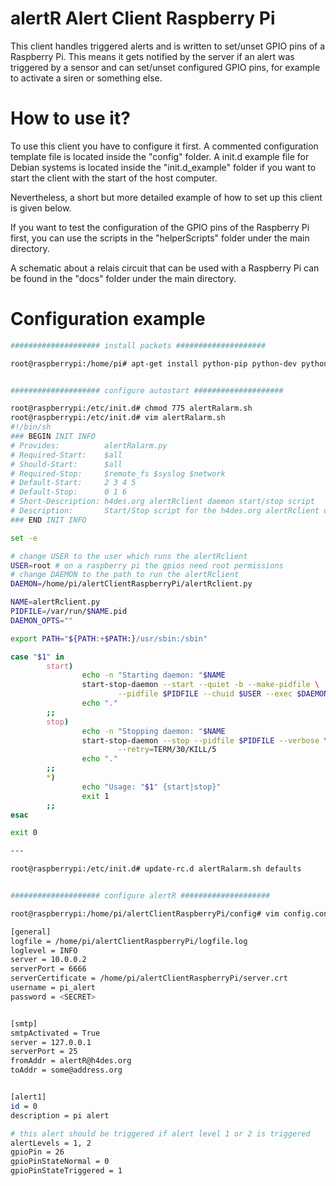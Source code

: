 alertR Alert Client Raspberry Pi
======

This client handles triggered alerts and is written to set/unset GPIO pins of a Raspberry Pi. This means it gets notified by the server if an alert was triggered by a sensor and can set/unset configured GPIO pins, for example to activate a siren or something else.


How to use it?
======

To use this client you have to configure it first. A commented configuration template file is located inside the "config" folder. A init.d example file for Debian systems is located inside the "init.d_example" folder if you want to start the client with the start of the host computer.

Nevertheless, a short but more detailed example of how to set up this client is given below.

If you want to test the configuration of the GPIO pins of the Raspberry Pi first, you can use the scripts in the "helperScripts" folder under the main directory.

A schematic about a relais circuit that can be used with a Raspberry Pi can be found in the "docs" folder under the main directory.


Configuration example
======

```bash
#################### install packets ####################

root@raspberrypi:/home/pi# apt-get install python-pip python-dev python-rpi.gpio


#################### configure autostart ####################

root@raspberrypi:/etc/init.d# chmod 775 alertRalarm.sh 
root@raspberrypi:/etc/init.d# vim alertRalarm.sh 
#!/bin/sh
### BEGIN INIT INFO
# Provides:          alertRalarm.py
# Required-Start:    $all
# Should-Start:      $all
# Required-Stop:     $remote_fs $syslog $network
# Default-Start:     2 3 4 5
# Default-Stop:      0 1 6
# Short-Description: h4des.org alertRclient daemon start/stop script
# Description:       Start/Stop script for the h4des.org alertRclient daemon
### END INIT INFO

set -e

# change USER to the user which runs the alertRclient
USER=root # on a raspberry pi the gpios need root permissions
# change DAEMON to the path to run the alertRclient
DAEMON=/home/pi/alertClientRaspberryPi/alertRclient.py

NAME=alertRclient.py
PIDFILE=/var/run/$NAME.pid
DAEMON_OPTS=""

export PATH="${PATH:+$PATH:}/usr/sbin:/sbin"

case "$1" in
        start)
                echo -n "Starting daemon: "$NAME
                start-stop-daemon --start --quiet -b --make-pidfile \
                        --pidfile $PIDFILE --chuid $USER --exec $DAEMON -- $DAEMON_OPTS
                echo "."
        ;;
        stop)
                echo -n "Stopping daemon: "$NAME
                start-stop-daemon --stop --pidfile $PIDFILE --verbose \
                        --retry=TERM/30/KILL/5
                echo "."
        ;;
        *)
                echo "Usage: "$1" {start|stop}"
                exit 1
        ;;
esac

exit 0

---

root@raspberrypi:/etc/init.d# update-rc.d alertRalarm.sh defaults


#################### configure alertR ####################

root@raspberrypi:/home/pi/alertClientRaspberryPi/config# vim config.conf

[general]
logfile = /home/pi/alertClientRaspberryPi/logfile.log
loglevel = INFO
server = 10.0.0.2
serverPort = 6666
serverCertificate = /home/pi/alertClientRaspberryPi/server.crt
username = pi_alert
password = <SECRET>


[smtp]
smtpActivated = True
server = 127.0.0.1
serverPort = 25
fromAddr = alertR@h4des.org
toAddr = some@address.org


[alert1]
id = 0
description = pi alert

# this alert should be triggered if alert level 1 or 2 is triggered
alertLevels = 1, 2
gpioPin = 26
gpioPinStateNormal = 0
gpioPinStateTriggered = 1
```